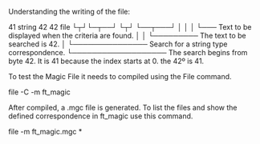 Understanding the writing of the file:

41 string 42  42 file
└┬┘└─┬──┘ └┬┘ └──┬───┘
 │   │     │     └─── Text to be displayed when the criteria are found.
 │   │     └───────── The text to be searched is 42.
 │   └─────────────── Search for a string type correspondence.
 └─────────────────── The search begins from byte 42. 
It is 41 because the index starts at 0. the 42º is 41.

To test the Magic File it needs to compiled using the File command.

file -C -m ft_magic

After compiled, a .mgc file is generated. To list the files and show the defined correspondence in ft_magic use this command.

file -m ft_magic.mgc *
